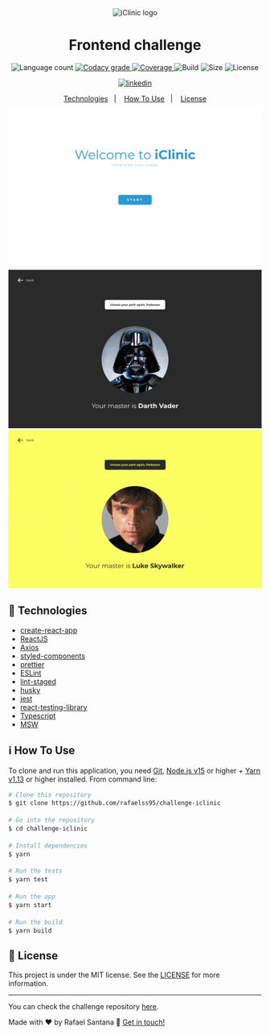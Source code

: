 <div align="center">
  <img
    alt="iClinic logo"
    src="https://cdn-content.talentbrand.com.br/companies/108/w512h140/b0160ab696d11adc6964d83c023b5bb346a79fcd.png?1550304524"
  />
  <h1>Frontend challenge</h1>
</div>

<p align="center">
  <img
    alt="Language count"
    src="https://img.shields.io/github/languages/count/rafaelss95/challenge-iclinic.svg"
  />
  <a
    href="https://www.codacy.com/app/rafaelss95/challenge-iclinic?utm_source=github.com&amp;utm_medium=referral&amp;utm_content=rafaelss95/challenge-iclinic&amp;utm_campaign=Badge_Grade"
  >
    <img
      alt="Codacy grade"
      src="https://app.codacy.com/project/badge/Grade/b196d80573074acc85350a2732cd3b37"
    />
  </a>
  <a href="https://codecov.io/gh/rafaelss95/challenge-iclinic">
    <img
      alt="Coverage"
      src="https://codecov.io/gh/rafaelss95/challenge-iclinic/branch/main/graph/badge.svg"
    />
  </a>
  <img
    alt="Build"
    src="https://vercelbadge.vercel.app/api/rafaelss95/challenge-iclinic"
  />
  <img
    alt="Size"
    src="https://img.shields.io/github/repo-size/rafaelss95/challenge-iclinic.svg"
  />
  <img
    alt="License"
    src="https://img.shields.io/github/license/rafaelss95/challenge-iclinic.svg"
  />
</p>

<p align="center">
  <a href="https://linkedin.com/rafaelss95">
    <img
      alt="linkedin"
      src="https://img.shields.io/badge/LinkedIn-0077B5?style=for-the-badge&logo=linkedin&logoColor=white"
    />
  </a>
</p>

<p align="center">
  <a href="#rocket-technologies">Technologies</a>&nbsp;&nbsp;&nbsp;|&nbsp;&nbsp;&nbsp;
  <a href="#information_source-how-to-use">How To Use</a>&nbsp;&nbsp;&nbsp;|&nbsp;&nbsp;&nbsp;
  <a href="#memo-license">License</a>
</p>

<p align="center">
  <img
    alt="Welcome"
    src="https://raw.githubusercontent.com/rafaelss95/challenge-iclinic/main/.github/images/welcome.png"
  />
  <img
    alt="Dark side"
    src="https://raw.githubusercontent.com/rafaelss95/challenge-iclinic/main/.github/images/dark-side.png"
  />
  <img
    alt="Light side"
    src="https://raw.githubusercontent.com/rafaelss95/challenge-iclinic/main/.github/images/light-side.png"
  />
</p>

## :rocket: Technologies

- [create-react-app](https://github.com/facebook/create-react-app)
- [ReactJS](https://reactjs.org/)
- [Axios](https://github.com/axios/axios)
- [styled-components](https://www.styled-components.com/)
- [prettier](https://github.com/prettier/prettier/)
- [ESLint](https://github.com/eslint/eslint)
- [lint-staged](https://github.com/okonet/lint-staged)
- [husky](https://github.com/typicode/husky)
- [jest](https://github.com/facebook/jest)
- [react-testing-library](https://github.com/testing-library/react-testing-library)
- [Typescript](https://github.com/microsoft/TypeScript)
- [MSW](https://github.com/mswjs/msw)

## :information_source: How To Use

To clone and run this application, you need [Git][git], [Node.js v15][nodejs] or higher + [Yarn v1.13][yarn] or higher installed. From command line:

```bash
# Clone this repository
$ git clone https://github.com/rafaelss95/challenge-iclinic

# Go into the repository
$ cd challenge-iclinic

# Install dependencies
$ yarn

# Run the tests
$ yarn test

# Run the app
$ yarn start

# Run the build
$ yarn build
```

## :memo: License

This project is under the MIT license. See the [LICENSE](https://github.com/rafaelss95/challenge-iclinic/blob/main/LICENSE) for more information.

---

You can check the challenge repository [here][source-repository].

Made with ♥ by Rafael Santana :wave: [Get in touch!](https://linkedin.com/in/rafaelss95/)

[source-repository]: https://github.com/iclinic/challenge-front
[git]: https://git-scm.com
[nodejs]: https://nodejs.org/
[yarn]: https://yarnpkg.com/
